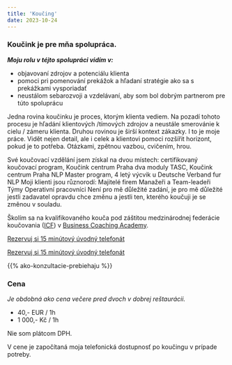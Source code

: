 ```yaml
---
title: 'Koučing'
date: 2023-10-24
---
```


### Koučink je pre mňa spolupráca.

***Moju rolu v téjto spolupráci vidím v:***
- objavovaní zdrojov a potenciálu klienta
- pomoci pri pomenování prekážok a hľadaní stratégie ako sa s prekážkami vysporiadať
- neustálom sebarozvoji a vzdelávaní, aby som bol dobrým partnerom pre túto spoluprácu

Jedna rovina koučinku je proces, ktorým klienta vediem. Na pozadí tohoto procesu je hľadání klientových /tímových zdrojov a neustále smerovánie k cielu / zámeru klienta. Druhou rovinou je širší kontext zákazky. I to je moje práce. Vidět nejen detail, ale i celek a klientovi pomoci rozšířit horizont, pokud je to potřeba. Otázkami, zpětnou vazbou, cvičením, hrou.

Své koučovací vzdělání jsem získal na dvou místech:
certifikovaný koučovací program, Koučink centrum Praha
dva moduly TASC, Koučink centrum Praha
NLP Master program, 4 letý výcvik u Deutsche Verband fur NLP
Moji klienti jsou různorodí:
Majitelé firem
Manažeři a Team-leadeři
Týmy
Operativní pracovníci
Není pro mě důležité zadání, je pro mě důležité jestli zadavatel opravdu chce změnu a jestli ten, kterého koučuji je se změnou v souladu. 

Školím sa na kvalifikovaného kouča pod záštitou medzinárodnej federácie koučovania ([ICF](https://coachingfederation.org/)) v [Business Coaching Academy](https://www.koucovaciaskola.sk/kurz-biznis-koucing).

<a
    href="https://calendar.google.com/calendar/u/0/appointments/schedules/AcZssZ2sepIGc8sosu7oevx1Xk3fYGiGule7mdjFghy02Uxslk_TfTEAKBMw2bsN5Ja3WZ4nHWgMTcsM"
    class="inline-flex items-center px-4 py-2 text-sm font-medium text-gray-900 bg-gray-100 border border-gray-200 rounded-lg hover:bg-gray-100 hover:text-primary-700 focus:z-10 focus:ring-4 focus:outline-none focus:ring-gray-200 focus:text-primary-700 dark:bg-gray-800 dark:text-gray-400 dark:border-gray-600 dark:hover:text-white dark:hover:bg-gray-700 dark:focus:ring-gray-700">
Rezervuj si 15 minútový úvodný telefonát
</a>

<a
    href="https://calendar.google.com/calendar/u/0/appointments/schedules/AcZssZ2sepIGc8sosu7oevx1Xk3fYGiGule7mdjFghy02Uxslk_TfTEAKBMw2bsN5Ja3WZ4nHWgMTcsM"
    class="inline-flex items-center px-4 py-2 text-sm font-medium text-gray-900 bg-gray-100 border border-gray-200 rounded-lg hover:bg-gray-100 hover:text-primary-700 focus:z-10 focus:ring-4 focus:outline-none focus:ring-gray-200 focus:text-primary-700 dark:bg-gray-800 dark:text-gray-400 dark:border-gray-600 dark:hover:text-white dark:hover:bg-gray-700 dark:focus:ring-gray-700">
Rezervuj si 15 minútový úvodný telefonát
</a>

{{% ako-konzultacie-prebiehaju %}}

### Cena

*Je obdobná ako cena večere pred dvoch v dobrej reštaurácii.*

- 40,- EUR / 1h
- 1 000,- Kč / 1h

Nie som plátcom DPH.

V cene je započítaná moja telefonická dostupnosť po koučingu v prípade potreby.
